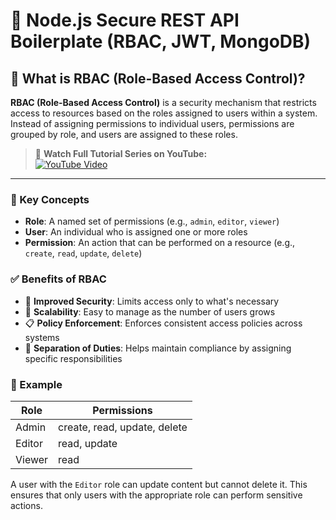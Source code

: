 # 🔐 Node.js Secure REST API Boilerplate (RBAC, JWT, MongoDB)

## 🔐 What is RBAC (Role-Based Access Control)?
**RBAC (Role-Based Access Control)** is a security mechanism that restricts access to resources based on the roles assigned to users within a system. Instead of assigning permissions to individual users, permissions are grouped by role, and users are assigned to these roles.

> 🎥 **Watch Full Tutorial Series on YouTube:**  
[![YouTube Video](https://img.shields.io/badge/Watch-YouTube-red?logo=youtube)](https://https://youtube.com/playlist?list=PLQDioScEMUhl3n7ibx-sl-Y_d__dFrTSr&si=nE8kXGlPx8dL0gi8)

---

### 🔧 Key Concepts

- **Role**: A named set of permissions (e.g., `admin`, `editor`, `viewer`)
- **User**: An individual who is assigned one or more roles
- **Permission**: An action that can be performed on a resource (e.g., `create`, `read`, `update`, `delete`)

### ✅ Benefits of RBAC

- 🔐 **Improved Security**: Limits access only to what's necessary
- 🧩 **Scalability**: Easy to manage as the number of users grows
- 📋 **Policy Enforcement**: Enforces consistent access policies across systems
- 🔄 **Separation of Duties**: Helps maintain compliance by assigning specific responsibilities

### 🧠 Example

| Role   | Permissions                   |
|--------|-------------------------------|
| Admin  | create, read, update, delete  |
| Editor | read, update                  |
| Viewer | read                          |

A user with the `Editor` role can update content but cannot delete it. This ensures that only users with the appropriate role can perform sensitive actions.



